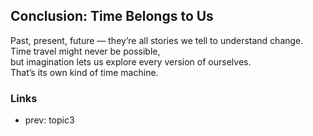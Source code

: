 ## Conclusion: Time Belongs to Us
Past, present, future — they’re all stories we tell to understand change.  
Time travel might never be possible,  
but imagination lets us explore every version of ourselves.  
That’s its own kind of time machine.

### Links
- prev: topic3